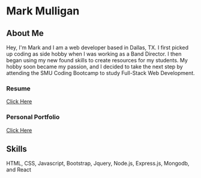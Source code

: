 # Mark Mulligan

## About Me
Hey, I'm Mark and I am a web developer based in Dallas, TX. 
I first picked up coding as side hobby when I was working as a Band Director. I then began using
my new found skills to create resources for my students. My hobby soon became my passion, and I
decided to take the next step by attending the SMU Coding Bootcamp to study Full-Stack Web Development.

### Resume
[Click Here](https://markmulligan97.github.io/assets/images/MarkMulligan-Resume.pdf)

### Personal Portfolio
[Click Here](https://markmulligan97.github.io/)

## Skills
HTML, CSS, Javascript, Bootstrap, Jquery, Node.js, Express.js, Mongodb, and React
